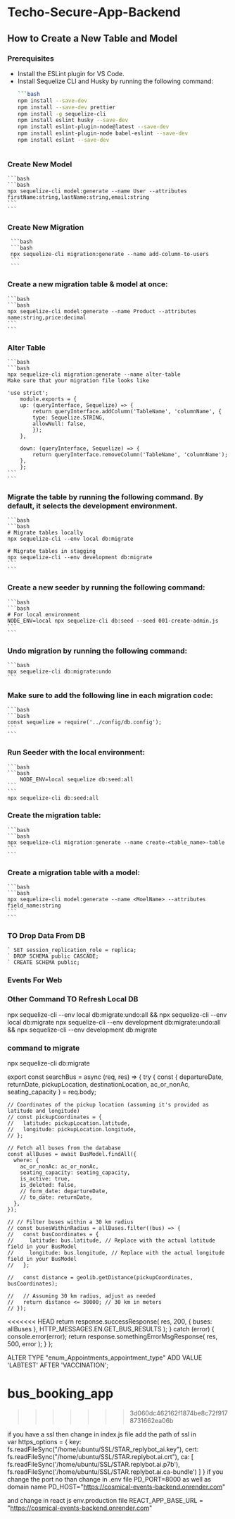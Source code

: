 # Techo-Secure-App-Backend

## How to Create a New Table and Model

### Prerequisites
- Install the ESLint plugin for VS Code.
- Install Sequelize CLI and Husky by running the following command:
  ```bash
  ```bash
  npm install --save-dev
  npm install --save-dev prettier
  npm install -g sequelize-cli
  npm install eslint husky --save-dev
  npm install eslint-plugin-node@latest --save-dev
  npm install eslint-plugin-node babel-eslint --save-dev
  npm install eslint --save-dev
  ```
  ```

### Create New Model

    ```bash
    ```bash
    npx sequelize-cli model:generate --name User --attributes firstName:string,lastName:string,email:string
    ```
    ```

### Create New Migration
     ```bash
     ```bash
     npx sequelize-cli migration:generate --name add-column-to-users
     ```
     ```


### Create a new migration table & model at once:
    ```bash
    ```bash
    npx sequelize-cli model:generate --name Product --attributes name:string,price:decimal
    ```
    ```

### Alter Table
    ```bash
    ```bash
    npx sequelize-cli migration:generate --name alter-table
    Make sure that your migration file looks like

    'use strict';
        module.exports = {
        up: (queryInterface, Sequelize) => {
            return queryInterface.addColumn('TableName', 'columnName', {
            type: Sequelize.STRING,
            allowNull: false,
            });
        },

        down: (queryInterface, Sequelize) => {
            return queryInterface.removeColumn('TableName', 'columnName');
        },
        };
    ```
    ```

### Migrate the table by running the following command. By default, it selects the development environment.
    ```bash
    ```bash
    # Migrate tables locally
    npx sequelize-cli --env local db:migrate

    # Migrate tables in stagging
    npx sequelize-cli --env development db:migrate
    ```
    ```

### Create a new seeder by running the following command:

    ```bash
    ```bash
    # For local environment
    NODE_ENV=local npx sequelize-cli db:seed --seed 001-create-admin.js
    ```
    ```

### Undo migration by running the following command:

    ```bash
    npx sequelize-cli db:migrate:undo
    ```

### Make sure to add the following line in each migration code:

    ```bash
    ```bash
    const sequelize = require('../config/db.config');
    ```
    ```
### Run Seeder with the local environment:

    ```bash
    ```bash
        NODE_ENV=local sequelize db:seed:all
    ```
    ```
    npx sequelize-cli db:seed:all

### Create the  migration table:

    ```bash
    ```bash
    npx sequelize-cli migration:generate --name create-<table_name>-table
    ```
    ```
### Create a migration table with a model:

    ```bash
    ```bash
    npx sequelize-cli model:generate --name <MoelName> --attributes field_name:string
    ```
    ```

### TO Drop Data From DB
    ` SET session_replication_role = replica;
    ` DROP SCHEMA public CASCADE;
    ` CREATE SCHEMA public;

### Events For Web



### Other Command TO Refresh Local DB
npx sequelize-cli --env local db:migrate:undo:all && npx sequelize-cli --env local db:migrate
npx sequelize-cli --env development db:migrate:undo:all && npx sequelize-cli --env development db:migrate

### command to migrate
npx sequelize-cli db:migrate



export const searchBus = async (req, res) => {
  try {
    const { departureDate, returnDate, pickupLocation, destinationLocation, ac_or_nonAc, seating_capacity } = req.body;

    // Coordinates of the pickup location (assuming it's provided as latitude and longitude)
    // const pickupCoordinates = {
    //   latitude: pickupLocation.latitude,
    //   longitude: pickupLocation.longitude,
    // };

    // Fetch all buses from the database
    const allBuses = await BusModel.findAll({
      where: {
        ac_or_nonAc: ac_or_nonAc,
        seating_capacity: seating_capacity,
        is_active: true,
        is_deleted: false,
        // form_date: departureDate,
        // to_date: returnDate,
      },
    });

    // // Filter buses within a 30 km radius
    // const busesWithinRadius = allBuses.filter((bus) => {
    //   const busCoordinates = {
    //     latitude: bus.latitude, // Replace with the actual latitude field in your BusModel
    //     longitude: bus.longitude, // Replace with the actual longitude field in your BusModel
    //   };

    //   const distance = geolib.getDistance(pickupCoordinates, busCoordinates);

    //   // Assuming 30 km radius, adjust as needed
    //   return distance <= 30000; // 30 km in meters
    // });

<<<<<<< HEAD
    return response.successResponse(
      res,
      200,
      { buses: allBuses },
      HTTP_MESSAGES.EN.GET_BUS_RESULTS
    );
  } catch (error) {
    console.error(error);
    return response.somethingErrorMsgResponse(
      res,
      500,
      error
    );
  }
};


ALTER TYPE "enum_Appointments_appointment_type" ADD VALUE 'LABTEST' AFTER 'VACCINATION';
# bus_booking_app
>>>>>>> 3d060dc462162f1874be8c72f9178731662ea06b



if you have a ssl 
then change in index.js file 
add the path of ssl in  
 var https_options = {
      key: fs.readFileSync("/home/ubuntu/SSL/STAR_replybot_ai.key"),
      cert: fs.readFileSync("/home/ubuntu/SSL/STAR.replybot.ai.crt"),
      ca: [
        fs.readFileSync('/home/ubuntu/SSL/STAR.replybot.ai.p7b'),
        fs.readFileSync('/home/ubuntu/SSL/STAR.replybot.ai.ca-bundle')
      ]
    }
if you change the port no than change in .env file  PD_PORT=8000  as well as domain name PD_HOST="https://cosmical-events-backend.onrender.com"

and change in react js env.production file REACT_APP_BASE_URL = "https://cosmical-events-backend.onrender.com"
